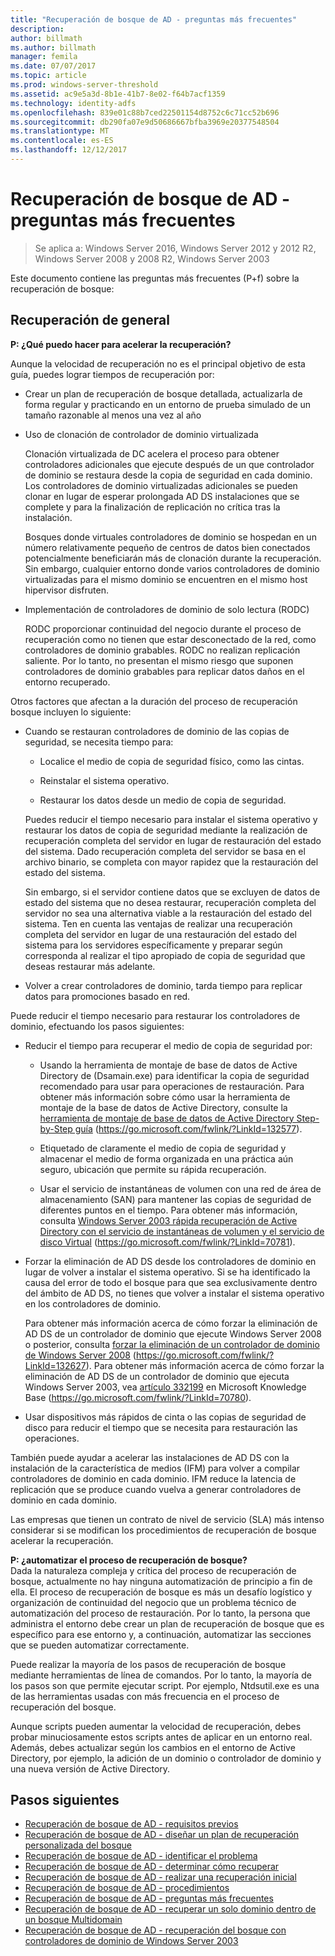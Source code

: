 ```yaml
---
title: "Recuperación de bosque de AD - preguntas más frecuentes"
description: 
author: billmath
ms.author: billmath
manager: femila
ms.date: 07/07/2017
ms.topic: article
ms.prod: windows-server-threshold
ms.assetid: ac9e5a3d-8b1e-41b7-8e02-f64b7acf1359
ms.technology: identity-adfs
ms.openlocfilehash: 839e01c88b7ced22501154d8752c6c71cc52b696
ms.sourcegitcommit: db290fa07e9d50686667bfba3969e20377548504
ms.translationtype: MT
ms.contentlocale: es-ES
ms.lasthandoff: 12/12/2017
---
```

# <a name="ad-forest-recovery---faq"></a>Recuperación de bosque de AD - preguntas más frecuentes

>Se aplica a: Windows Server 2016, Windows Server 2012 y 2012 R2, Windows Server 2008 y 2008 R2, Windows Server 2003

Este documento contiene las preguntas más frecuentes (P+f) sobre la recuperación de bosque:  
 
## <a name="general-recovery"></a>Recuperación de general
  
 
**P: ¿Qué puedo hacer para acelerar la recuperación?** 
 
Aunque la velocidad de recuperación no es el principal objetivo de esta guía, puedes lograr tiempos de recuperación por:  
  
-   Crear un plan de recuperación de bosque detallada, actualizarla de forma regular y practicando en un entorno de prueba simulado de un tamaño razonable al menos una vez al año  
  
-   Uso de clonación de controlador de dominio virtualizada  
  
     Clonación virtualizada de DC acelera el proceso para obtener controladores adicionales que ejecute después de un que controlador de dominio se restaura desde la copia de seguridad en cada dominio. Los controladores de dominio virtualizadas adicionales se pueden clonar en lugar de esperar prolongada AD DS instalaciones que se complete y para la finalización de replicación no crítica tras la instalación.  
  
     Bosques donde virtuales controladores de dominio se hospedan en un número relativamente pequeño de centros de datos bien conectados potencialmente beneficiarán más de clonación durante la recuperación. Sin embargo, cualquier entorno donde varios controladores de dominio virtualizadas para el mismo dominio se encuentren en el mismo host hipervisor disfruten.  
  
-   Implementación de controladores de dominio de solo lectura (RODC)  
  
     RODC proporcionar continuidad del negocio durante el proceso de recuperación como no tienen que estar desconectado de la red, como controladores de dominio grabables. RODC no realizan replicación saliente. Por lo tanto, no presentan el mismo riesgo que suponen controladores de dominio grabables para replicar datos daños en el entorno recuperado.  
  
 Otros factores que afectan a la duración del proceso de recuperación bosque incluyen lo siguiente:  
  
-   Cuando se restauran controladores de dominio de las copias de seguridad, se necesita tiempo para:  
  
    -   Localice el medio de copia de seguridad físico, como las cintas.  
  
    -   Reinstalar el sistema operativo.  
  
    -   Restaurar los datos desde un medio de copia de seguridad.  
  
     Puedes reducir el tiempo necesario para instalar el sistema operativo y restaurar los datos de copia de seguridad mediante la realización de recuperación completa del servidor en lugar de restauración del estado del sistema. Dado recuperación completa del servidor se basa en el archivo binario, se completa con mayor rapidez que la restauración del estado del sistema.  
  
     Sin embargo, si el servidor contiene datos que se excluyen de datos de estado del sistema que no desea restaurar, recuperación completa del servidor no sea una alternativa viable a la restauración del estado del sistema. Ten en cuenta las ventajas de realizar una recuperación completa del servidor en lugar de una restauración del estado del sistema para los servidores específicamente y preparar según corresponda al realizar el tipo apropiado de copia de seguridad que deseas restaurar más adelante.  
  
-   Volver a crear controladores de dominio, tarda tiempo para replicar datos para promociones basado en red.  
  
 Puede reducir el tiempo necesario para restaurar los controladores de dominio, efectuando los pasos siguientes:  
  
-   Reducir el tiempo para recuperar el medio de copia de seguridad por:  
  
    -   Usando la herramienta de montaje de base de datos de Active Directory de (Dsamain.exe) para identificar la copia de seguridad recomendado para usar para operaciones de restauración. Para obtener más información sobre cómo usar la herramienta de montaje de la base de datos de Active Directory, consulte la [herramienta de montaje de base de datos de Active Directory Step-by-Step guía](https://go.microsoft.com/fwlink/?LinkId=132577) (https://go.microsoft.com/fwlink/?LinkId=132577).  
  
    -   Etiquetado de claramente el medio de copia de seguridad y almacenar el medio de forma organizada en una práctica aún seguro, ubicación que permite su rápida recuperación.  
  
    -   Usar el servicio de instantáneas de volumen con una red de área de almacenamiento (SAN) para mantener las copias de seguridad de diferentes puntos en el tiempo. Para obtener más información, consulta [Windows Server 2003 rápida recuperación de Active Directory con el servicio de instantáneas de volumen y el servicio de disco Virtual](https://go.microsoft.com/fwlink/?LinkId=70781) (https://go.microsoft.com/fwlink/?LinkId=70781).  
  
-   Forzar la eliminación de AD DS desde los controladores de dominio en lugar de volver a instalar el sistema operativo. Si se ha identificado la causa del error de todo el bosque para que sea exclusivamente dentro del ámbito de AD DS, no tienes que volver a instalar el sistema operativo en los controladores de dominio.  
  
     Para obtener más información acerca de cómo forzar la eliminación de AD DS de un controlador de dominio que ejecute Windows Server 2008 o posterior, consulta [forzar la eliminación de un controlador de dominio de Windows Server 2008](https://go.microsoft.com/fwlink/?LinkId=132627) (https://go.microsoft.com/fwlink/?LinkId=132627). Para obtener más información acerca de cómo forzar la eliminación de AD DS de un controlador de dominio que ejecuta Windows Server 2003, vea [artículo 332199](https://go.microsoft.com/fwlink/?LinkId=70780) en Microsoft Knowledge Base (https://go.microsoft.com/fwlink/?LinkId=70780).  
  
-   Usar dispositivos más rápidos de cinta o las copias de seguridad de disco para reducir el tiempo que se necesita para restauración las operaciones.  
  
 También puede ayudar a acelerar las instalaciones de AD DS con la instalación de la característica de medios (IFM) para volver a compilar controladores de dominio en cada dominio. IFM reduce la latencia de replicación que se produce cuando vuelva a generar controladores de dominio en cada dominio.  
  
 Las empresas que tienen un contrato de nivel de servicio (SLA) más intenso considerar si se modifican los procedimientos de recuperación de bosque acelerar la recuperación.  
  

**P: ¿automatizar el proceso de recuperación de bosque?**  
 Dada la naturaleza compleja y crítica del proceso de recuperación de bosque, actualmente no hay ninguna automatización de principio a fin de ella. El proceso de recuperación de bosque es más un desafío logístico y organización de continuidad del negocio que un problema técnico de automatización del proceso de restauración. Por lo tanto, la persona que administra el entorno debe crear un plan de recuperación de bosque que es específico para ese entorno y, a continuación, automatizar las secciones que se pueden automatizar correctamente.  
  
 Puede realizar la mayoría de los pasos de recuperación de bosque mediante herramientas de línea de comandos. Por lo tanto, la mayoría de los pasos son que permite ejecutar script. Por ejemplo, Ntdsutil.exe es una de las herramientas usadas con más frecuencia en el proceso de recuperación del bosque.  
  
 Aunque scripts pueden aumentar la velocidad de recuperación, debes probar minuciosamente estos scripts antes de aplicar en un entorno real. Además, debes actualizar según los cambios en el entorno de Active Directory, por ejemplo, la adición de un dominio o controlador de dominio y una nueva versión de Active Directory.

## <a name="next-steps"></a>Pasos siguientes
-   [Recuperación de bosque de AD - requisitos previos](AD-Forest-Recovery-Prerequisties.md)  
-   [Recuperación de bosque de AD - diseñar un plan de recuperación personalizada del bosque](AD-Forest-Recovery-Devising-a-Plan.md)  
- [Recuperación de bosque de AD - identificar el problema](AD-Forest-Recovery-Identify-the-Problem.md)
-   [Recuperación de bosque de AD - determinar cómo recuperar](AD-Forest-Recovery-Determine-how-to-Recover.md)
-   [Recuperación de bosque de AD - realizar una recuperación inicial](AD-Forest-Recovery-Perform-initial-recovery.md)  
-   [Recuperación de bosque de AD - procedimientos](AD-Forest-Recovery-Procedures.md)  
-   [Recuperación de bosque de AD - preguntas más frecuentes](AD-Forest-Recovery-FAQ.md)  
-   [Recuperación de bosque de AD - recuperar un solo dominio dentro de un bosque Multidomain](AD-Forest-Recovery-Single-Domain-in-Multidomain-Recovery.md)  
-   [Recuperación de bosque de AD - recuperación del bosque con controladores de dominio de Windows Server 2003](AD-Forest-Recovery-Windows-Server-2003.md)  
